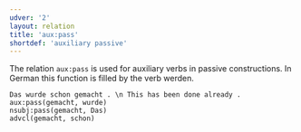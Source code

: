 ```yaml
---
udver: '2'
layout: relation
title: 'aux:pass'
shortdef: 'auxiliary passive'
---
```


The relation `aux:pass` is used for auxiliary verbs in passive constructions. In German this function is filled by the verb werden.

~~~ sdparse
Das wurde schon gemacht . \n This has been done already .
aux:pass(gemacht, wurde)
nsubj:pass(gemacht, Das)
advcl(gemacht, schon)
~~~

<!-- Interlanguage links updated Út zář 29 18:41:09 CEST 2020 -->
